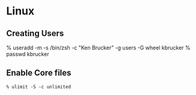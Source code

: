 # Linux

## Creating Users

  % useradd -m  -s /bin/zsh -c "Ken Brucker"  -g users -G wheel kbrucker
  % passwd kbrucker


## Enable Core files

	% ulimit -S -c unlimited
